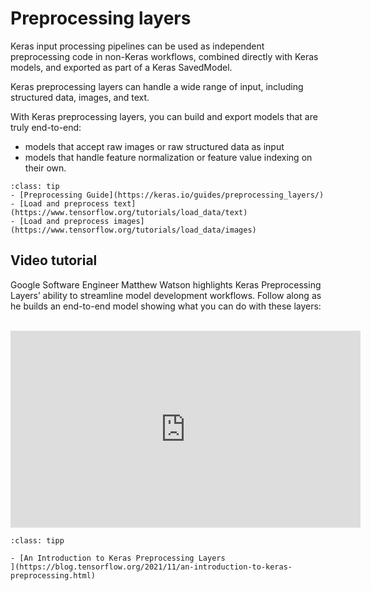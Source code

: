 # Preprocessing layers

Keras input processing pipelines can be used as independent preprocessing code in non-Keras workflows, combined directly with Keras models, and exported as part of a Keras SavedModel.

Keras preprocessing layers can handle a wide range of input, including structured data, images, and text.

With Keras preprocessing layers, you can build and export models that are truly end-to-end: 

- models that accept raw images or raw structured data as input
- models that handle feature normalization or feature value indexing on their own.

```{admonition} Resources
:class: tip
- [Preprocessing Guide](https://keras.io/guides/preprocessing_layers/)
- [Load and preprocess text](https://www.tensorflow.org/tutorials/load_data/text)
- [Load and preprocess images](https://www.tensorflow.org/tutorials/load_data/images)
```

## Video tutorial

Google Software Engineer Matthew Watson highlights Keras Preprocessing Layers’ ability to streamline model development workflows. Follow along as he builds an end-to-end model showing what you can do with these layers:

<br>

<iframe width="560" height="315" src="https://www.youtube-nocookie.com/embed/GVShIIh3_yE" title="YouTube video player" frameborder="0" allow="accelerometer; autoplay; clipboard-write; encrypted-media; gyroscope; picture-in-picture" allowfullscreen></iframe>

<br>


```{admonition} Resources
:class: tipp

- [An Introduction to Keras Preprocessing Layers
](https://blog.tensorflow.org/2021/11/an-introduction-to-keras-preprocessing.html)

```

